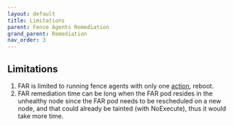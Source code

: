 ```yaml
---
layout: default
title: Limitations
parent: Fence Agents Remediation
grand_parent: Remediation
nav_order: 3
---
```


## Limitations

1. FAR is limited to running fence agents with only one [action](https://github.com/ClusterLabs/fence-agents/blob/main/doc/FenceAgentAPI.md#agent-operations-and-return-values), reboot.
2. FAR remediation time can be long when the FAR pod resides in the unhealthy node since the FAR pod needs to be rescheduled on a new node, and that could already be tainted (with NoExecute), thus it would take more time.
